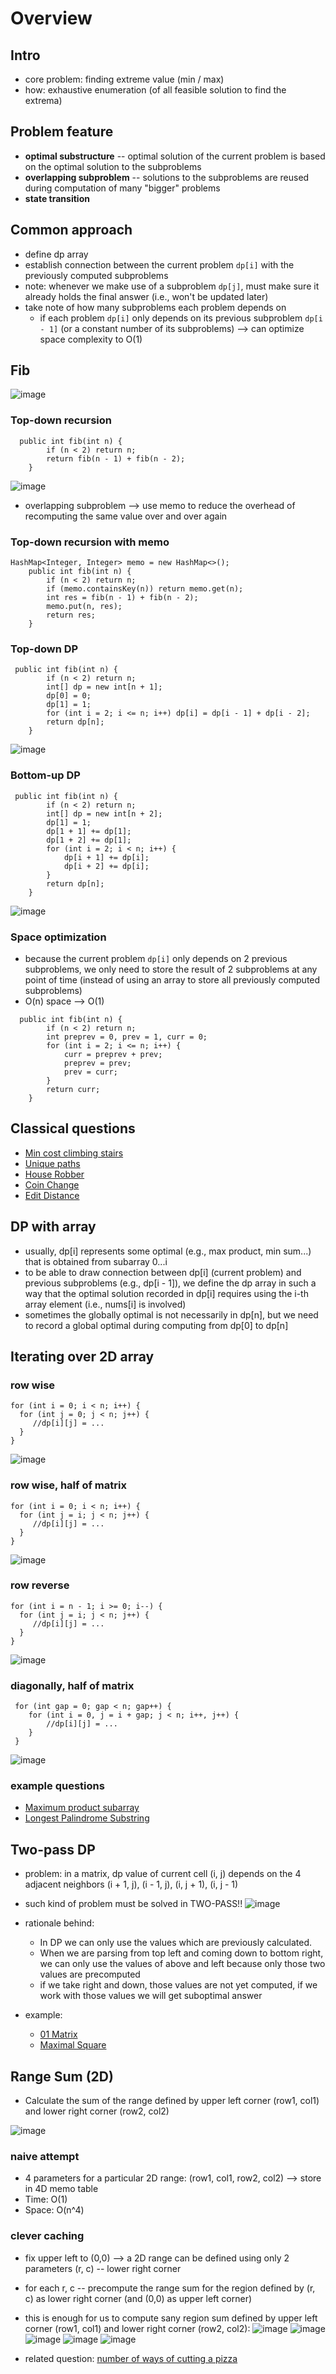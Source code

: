 # Overview

## Intro
- core problem: finding extreme value (min / max)
- how: exhaustive enumeration (of all feasible solution to find the extrema)

## Problem feature
- **optimal substructure** -- optimal solution of the current problem is based on the optimal solution to the subproblems
- **overlapping subproblem** -- solutions to the subproblems are reused during computation of many "bigger" problems
- **state transition** 

## Common approach
- define dp array 
- establish connection between the current problem ```dp[i]``` with the previously computed subproblems
- note: whenever we make use of a subproblem ```dp[j]```, must make sure it already holds the final answer (i.e., won't be updated later) 
- take note of how many subproblems each problem depends on
  - if each problem ```dp[i]``` only depends on its previous subproblem ```dp[i - 1]``` (or a constant number of its subproblems) --> can optimize space complexity to O(1)

## Fib
![image](https://user-images.githubusercontent.com/77217430/205531739-70d9fe2e-5d7d-4887-992c-94359127c905.png)

### Top-down recursion
```
  public int fib(int n) {
        if (n < 2) return n;
        return fib(n - 1) + fib(n - 2);
    }
```
![image](https://user-images.githubusercontent.com/77217430/205531609-f5dded2c-41c2-4d39-8947-9182132df562.png)

- overlapping subproblem --> use memo to reduce the overhead of recomputing the same value over and over again

### Top-down recursion with memo
```
HashMap<Integer, Integer> memo = new HashMap<>();
    public int fib(int n) {
        if (n < 2) return n;
        if (memo.containsKey(n)) return memo.get(n);
        int res = fib(n - 1) + fib(n - 2);
        memo.put(n, res);
        return res;
    }
```


### Top-down DP
```
 public int fib(int n) {
        if (n < 2) return n;
        int[] dp = new int[n + 1];
        dp[0] = 0;
        dp[1] = 1;
        for (int i = 2; i <= n; i++) dp[i] = dp[i - 1] + dp[i - 2];
        return dp[n];
    }
```
![image](https://user-images.githubusercontent.com/77217430/205531844-c4ba67dd-63a7-4b50-bfee-1d9536e7ce22.png)


### Bottom-up DP
```
 public int fib(int n) {
        if (n < 2) return n;
        int[] dp = new int[n + 2];
        dp[1] = 1;
        dp[1 + 1] += dp[1];
        dp[1 + 2] += dp[1];
        for (int i = 2; i < n; i++) {
            dp[i + 1] += dp[i];
            dp[i + 2] += dp[i];
        }
        return dp[n];
    }
```
![image](https://user-images.githubusercontent.com/77217430/205531864-ff3989dc-aaac-4f5a-a06e-39dc5b493e85.png)

### Space optimization
- because the current problem ```dp[i]``` only depends on 2 previous subproblems, we only need to store the result of 2 subproblems at any point of time (instead of using an array to store all previously computed subproblems)
- O(n) space --> O(1) 

```
  public int fib(int n) {
        if (n < 2) return n;
        int preprev = 0, prev = 1, curr = 0;
        for (int i = 2; i <= n; i++) {
            curr = preprev + prev;
            preprev = prev;
            prev = curr;
        }
        return curr;
    }
```

## Classical questions
- [Min cost climbing stairs](https://github.com/Nature711/my-leetcode-notes/blob/master/0746-min-cost-climbing-stairs/NOTES.md)
- [Unique paths](https://github.com/Nature711/my-leetcode-notes/blob/master/0062-unique-paths/NOTES.md)
- [House Robber](https://leetcode.com/problems/house-robber/)
- [Coin Change](https://leetcode.com/problems/coin-change/)
- [Edit Distance](https://github.com/Nature711/data-structures-and-algos/blob/master/common-problems/edit-distance.md)

## DP with array
- usually, dp[i] represents some optimal (e.g., max product, min sum...) that is obtained from subarray 0...i
- to be able to draw connection between dp[i] (current problem) and previous subproblems (e.g., dp[i - 1]), we define the dp array in such a way that the optimal solution recorded in dp[i] requires using the i-th array element (i.e., nums[i] is involved)
- sometimes the globally optimal is not necessarily in dp[n], but we need to record a global optimal during computing from dp[0] to dp[n]

## Iterating over 2D array
### row wise 
```
for (int i = 0; i < n; i++) {
  for (int j = 0; j < n; j++) {
     //dp[i][j] = ...
  }
}
```
![image](https://user-images.githubusercontent.com/77217430/211559553-4786bb1a-c742-4af0-809d-826f2c435a9f.png)

### row wise, half of matrix
```
for (int i = 0; i < n; i++) {
  for (int j = i; j < n; j++) {
     //dp[i][j] = ...
  }
}
```
![image](https://user-images.githubusercontent.com/77217430/211559606-110138d2-2fac-45bd-8d01-4408ce566ff9.png)

### row reverse
```
for (int i = n - 1; i >= 0; i--) {
  for (int j = i; j < n; j++) {
     //dp[i][j] = ...
  }
}
```
![image](https://user-images.githubusercontent.com/77217430/211559765-2264265a-d2cd-4bb5-a53c-567f51b1023d.png)

### diagonally, half of matrix
```
 for (int gap = 0; gap < n; gap++) {
    for (int i = 0, j = i + gap; j < n; i++, j++) {
        //dp[i][j] = ...
    }
 }
```
![image](https://user-images.githubusercontent.com/77217430/211559848-872bc164-05b9-4b80-ab4c-e20231b6b4e8.png)

### example questions 
- [Maximum product subarray](https://leetcode.com/problems/maximum-product-subarray/)
- [Longest Palindrome Substring](https://leetcode.com/submissions/detail/875423130/)

## Two-pass DP
- problem: in a matrix, dp value of current cell (i, j) depends on the 4 adjacent neighbors (i + 1, j), (i - 1, j), (i, j + 1), (i, j - 1)
- such kind of problem must be solved in TWO-PASS!!
![image](https://user-images.githubusercontent.com/77217430/215022303-090916db-7b57-4f3e-ae05-9e619d054952.png)

- rationale behind: 
  - In DP we can only use the values which are previously calculated. 
  - When we are parsing from top left and coming down to bottom right, we can only use the values of above and left because only those two values are precomputed
  - if we take right and down, those values are not yet computed, if we work with those values we will get suboptimal answer
- example: 
  - [01 Matrix](https://leetcode.com/problems/01-matrix/)
  - [Maximal Square](https://leetcode.com/problems/maximal-square/)

## Range Sum (2D)
- Calculate the sum of the range defined by upper left corner (row1, col1) and lower right corner (row2, col2)

![image](https://user-images.githubusercontent.com/77217430/229267502-277f1f51-0987-4bd5-8f09-0408f2261eac.png)

### naive attempt
- 4 parameters for a particular 2D range: (row1, col1, row2, col2) 
--> store in 4D memo table
- Time: O(1)
- Space: O(n^4)

### clever caching
- fix upper left to (0,0) --> a 2D range can be defined using only 2 parameters (r, c) -- lower right corner
- for each r, c -- precompute the range sum for the region defined by (r, c) as lower right corner (and (0,0) as upper left corner)
- this is enough for us to compute sany region sum defined by upper left corner (row1, col1) and lower right corner (row2, col2): 
![image](https://user-images.githubusercontent.com/77217430/229267755-5d2d6ec9-6e09-47c7-8307-d23ef2f01570.png)
![image](https://user-images.githubusercontent.com/77217430/229267760-b7c58ff8-7f02-4567-8e41-48968101ad78.png)
![image](https://user-images.githubusercontent.com/77217430/229267767-80213b25-06f4-463d-8819-ec959de8fee7.png)
![image](https://user-images.githubusercontent.com/77217430/229267773-5c02d74d-0359-42d7-9d02-33264c500425.png)
![image](https://user-images.githubusercontent.com/77217430/229267812-bd1c9e86-cf0e-4fdc-9981-9edf6f2da8ea.png)

- related question: [number of ways of cutting a pizza](https://leetcode.com/problems/number-of-ways-of-cutting-a-pizza/)

